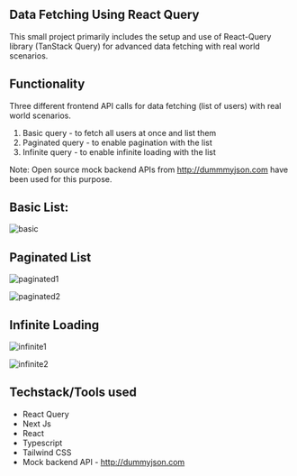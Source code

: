 ## Data Fetching Using React Query

This small project primarily includes the setup and use of React-Query library (TanStack Query) for advanced data fetching with real world scenarios.

## Functionality

Three different frontend API calls for data fetching (list of users) with real world scenarios.

1. Basic query - to fetch all users at once and list them
2. Paginated query - to enable pagination with the list
3. Infinite query - to enable infinite loading with the list

Note: Open source mock backend APIs from http://dummmyjson.com have been used for this purpose.

## Basic List:
![basic](https://github.com/user-attachments/assets/215e080d-95c1-4310-a35e-3d096d254afb)

## Paginated List
![paginated1](https://github.com/user-attachments/assets/f38f0c20-81d3-41f5-8b12-4e14131ef75e)

![paginated2](https://github.com/user-attachments/assets/59dec91c-d6e4-4fcb-8538-def1e91e1cc4)

## Infinite Loading
![infinite1](https://github.com/user-attachments/assets/75425ca1-c18a-4a37-a1e1-5b81d74527d1)

![infinite2](https://github.com/user-attachments/assets/6f98ab67-c347-4a94-a5d6-c0e8d5a08983)

## Techstack/Tools used

- React Query
- Next Js
- React
- Typescript
- Tailwind CSS
- Mock backend API - http://dummyjson.com
